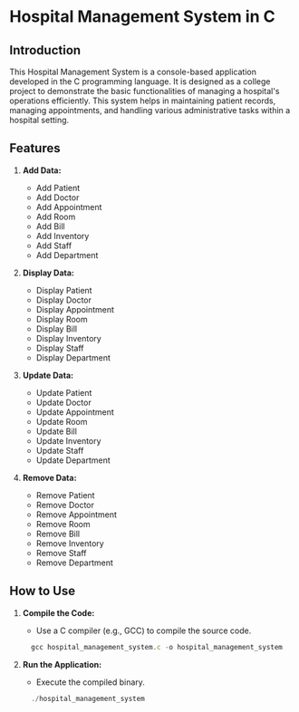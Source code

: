 # Hospital Management System in C

## Introduction

This Hospital Management System is a console-based application developed in the C programming language. It is designed as a college project to demonstrate the basic functionalities of managing a hospital's operations efficiently. This system helps in maintaining patient records, managing appointments, and handling various administrative tasks within a hospital setting.

## Features

1. **Add Data:**
   - Add Patient
   - Add Doctor
   - Add Appointment
   - Add Room
   - Add Bill
   - Add Inventory
   - Add Staff
   - Add Department

2. **Display Data:**
   - Display Patient
   - Display Doctor
   - Display Appointment
   - Display Room
   - Display Bill
   - Display Inventory
   - Display Staff
   - Display Department

3. **Update Data:**
   - Update Patient
   - Update Doctor
   - Update Appointment
   - Update Room
   - Update Bill
   - Update Inventory
   - Update Staff
   - Update Department

4. **Remove Data:**
   - Remove Patient
   - Remove Doctor
   - Remove Appointment
   - Remove Room
   - Remove Bill
   - Remove Inventory
   - Remove Staff
   - Remove Department

## How to Use

1. **Compile the Code:**
   - Use a C compiler (e.g., GCC) to compile the source code.

   ```JavaScript
     gcc hospital_management_system.c -o hospital_management_system
   ```
2. **Run the Application:**
   - Execute the compiled binary.
   ```JavaScript
     ./hospital_management_system
   ```
